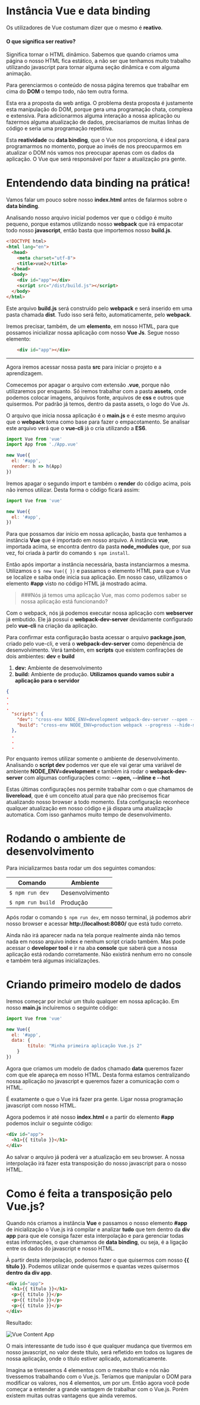 # Instância Vue e data binding

Os utilizadores de Vue costumam dizer que o mesmo é **reativo**.

#### O que significa ser reativo?

Significa tornar o HTML dinâmico. Sabemos que quando criamos uma página o nosso HTML fica estático, a não ser que tenhamos muito trabalho utilizando javascript para tornar alguma seção dinâmica e com alguma animação.

Para gerenciarmos o conteúdo de nossa página teremos que trabalhar em cima do **DOM** o tempo todo, não tem outra forma.

Esta era a proposta da web antiga. O problema desta proposta é justamente esta manipulação do DOM, porque gera uma programação chata, complexa e extensiva. Para adicionarmos alguma interação a nossa aplicação ou fazermos alguma atualização de dados, precisariamos de muitas linhas de código e seria uma programação repetitiva.

Esta **reatividade** ou **data binding**, que o Vue nos proporciona, é ideal para programarmos no momento, porque ao invés de nos preocuparmos em atualizar o DOM nós vamos nos preocupar apenas com os dados da aplicação. O Vue que será responsável por fazer a atualização pra gente.

# Entendendo data binding na prática!

Vamos falar um pouco sobre nosso **index.html** antes de falarmos sobre o **data binding**.

Analisando nosso arquivo inicial podemos ver que o código é muito pequeno, porque estamos utilizando nosso **webpack** que irá empacotar todo nosso **javascript**, então basta que importemos nosso **build.js**.

```html
<!DOCTYPE html>
<html lang="en">
  <head>
    <meta charset="utf-8">
    <title>vue2</title>
  </head>
  <body>
    <div id="app"></div>
    <script src="/dist/build.js"></script>
  </body>
</html>
```

Este arquivo **build.js** será construído pelo **webpack** e será inserido em uma pasta chamada **dist**. Tudo isso será feito, automaticamente, pelo **webpack**.

Iremos precisar, também, de um **elemento**, em nosso HTML, para que possamos inicializar nossa aplicação com nosso **Vue Js**. Segue nosso elemento:

```html
    <div id="app"></div>
```

***

Agora iremos acessar nossa pasta **src** para iniciar o projeto e a aprendizagem.

Comecemos por apagar o arquivo com extensão **.vue**, porque não utilizaremos por enquanto. Só iremos trabalhar com a pasta **assets**, onde podemos colocar imagens, arquivos fonte, arquivos de **css** e outros que quisermos. Por padrão já temos, dentro da pasta assets, o logo do Vue Js.

O arquivo que inicia nossa aplicação é o **main.js** e é este mesmo arquivo que o **webpack** toma como base para fazer o empacotamento. Se analisar este arquivo verá que o **vue-cli** já o cria utilizando a **ES6**.

```js
import Vue from 'vue'
import App from './App.vue'

new Vue({
  el: '#app',
  render: h => h(App)
})
```

Iremos apagar o segundo import e também o **render** do código acima, pois não iremos utilizar. Desta forma o código ficará assim:

```js
import Vue from 'vue'

new Vue({
  el: '#app',
})
```
Para que possamos dar início em nossa aplicação, basta que tenhamos a instância **Vue** que é importado em nosso arquivo. A instância **vue**, importada acima, se encontra dentro da pasta **node_modules** que, por sua vez, foi criada à partir do comando `$ npm install`.

Então após importar a instância necessária, basta instanciarmos a mesma. Utilizamos o `$ new Vue({ })` e passamos o elemento HTML para que o Vue se localize e saiba onde inicia sua aplicação. Em nosso caso, utilizamos o elemento **#app** visto no código HTML já mostrado acima.

> ###Nós já temos uma aplicação Vue, mas como podemos saber se nossa aplicação está funcionando?

Com o webpack, nós já podemos executar nossa aplicação com **webserver** já embutido. Ele já possui o **webpack-dev-server** devidamente configurado pelo **vue-cli** na criação da aplicação.

Para confirmar esta configuração basta acessar o arquivo **package.json**, criado pelo vue-cli, e verá o **webpack-dev-server** como depenência de desenvolvimento. Verá também, em **scripts** que existem confirações de dois ambientes: **dev** e **build**

1. **dev:** Ambiente de desenvolvimento
2. **build:** Ambiente de produção. __Utilizamos quando vamos subir a aplicação para o servidor__

```json
{
.
.
.
  "scripts": {
    "dev": "cross-env NODE_ENV=development webpack-dev-server --open --inline --hot",
    "build": "cross-env NODE_ENV=production webpack --progress --hide-modules"
  },
  .
  .
  .
```

Por enquanto iremos utilizar somente o ambiente de desenvolvimento. Analisando o **script dev** podemos ver que ele vai gerar uma variável de ambiente **NODE_ENV=development** e também irá rodar o **webpack-dev-server** com algumas configurações como: **--open, --inline  e --hot**

Estas últimas configurações nos permite trabalhar com o que chamamos de **livereload**, que é um conceito atual para que não precisemos ficar atualizando nosso browser a todo momento. Esta configuração reconhece qualquer atualização em nosso código e já dispara uma atualização automatica. Com isso ganhamos muito tempo de desenvolvimento.

# Rodando o ambiente de desenvolvimento

Para inicializarmos basta rodar um dos seguintes comandos:

Comando | Ambiente
-------------- | -------------
 `$ npm run dev` | Desenvolvimento
 `$ npm run build` | Produção

Após rodar o comando `$ npm run dev`, em nosso terminal, já podemos abrir nosso browser e acessar **http://localhost:8080/** que está tudo correto.

Ainda não irá aparecer nada na tela porque realmente ainda não temos nada em nosso arquivo index e nenhum script criado também. Mas pode acessar o **developer tool** e ir na aba **console** que saberá que a nossa aplicação está rodando corretamente. Não existirá nenhum erro no console e também terá algumas inicializações.

# Criando primeiro modelo de dados

Iremos começar por incluir um título qualquer em nossa aplicação. Em nosso **main.js** incluiremos o seguinte código:

```js
import Vue from 'vue'

new Vue({
  el: '#app',
  data: {
        título: "Minha primeira aplicação Vue.js 2"
    }
})
```

Agora que criamos um modelo de dados chamado **data** queremos fazer com que ele apareça em nosso HTML. Desta forma estamos centralizando nossa aplicação no javascript e queremos fazer a comunicação com o HTML.

É exatamente o que o Vue irá fazer pra gente. Ligar nossa programação javascript com nosso HTML.

Agora podemos ir até nosso **index.html** e a partir do elemento **#app** podemos incluir o seguinte código:

```html
<div id="app">
  <h1>{{ título }}</h1>
</div>
```

Ao salvar o arquivo já poderá ver a atualização em seu browser. A nossa interpolação irá fazer esta transposição do nosso javascript para o nosso HTML.

# Como é feita a transposição pelo Vue.js?

Quando nós criamos a instância **Vue** e passamos o nosso elemento **#app** de inicialização o Vue.js irá compilar e analizar **tudo** que tem dentro da **div app** para que ele consiga fazer esta interpolação e para gerenciar todas estas informações, o que chamamos de **data binding**, ou seja, é a ligação entre os dados do javascript e nosso HTML.

À partir desta interpolação, podemos fazer o que quisermos com nosso **{{ título }}**. Podemos utilizar onde quisermos e quantas vezes  quisermos **dentro da div app**.

```html
<div id="app">
  <h1>{{ título }}</h1>
  <p>{{ título }}</p>
  <p>{{ título }}</p>
  <p>{{ título }}</p>
</div>
```

Resultado:

![Vue Content App](./images/vue-content-app.png "Vue Content App")

O mais interessante de tudo isso é que qualquer mudança que tivermos em nosso javascript, no valor deste título, será refletido em todos os lugares de nossa aplicação, onde o título estiver aplicado, automaticamente.

Imagina se tivessemos 4 elementos com o mesmo título e nós não tivessemos trabalhando com o Vue.js. Teríamos que manipular o DOM para modificar os valores, nos 4 elementos, um por um. Então agora você pode começar a entender a grande vantagem de trabalhar com o Vue.js. Porém existem muitas outras vantagens que ainda veremos.